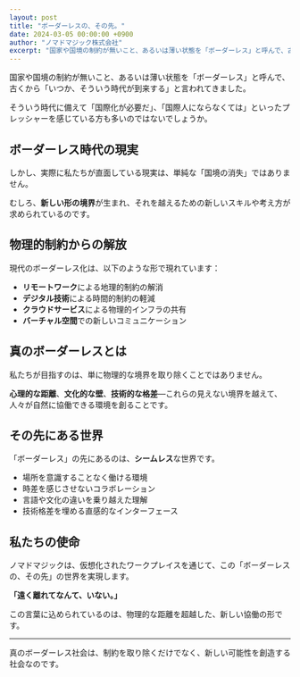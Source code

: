```yaml
---
layout: post
title: "ボーダーレスの、その先。"
date: 2024-03-05 00:00:00 +0900
author: "ノマドマジック株式会社"
excerpt: "国家や国境の制約が無いこと、あるいは薄い状態を「ボーダーレス」と呼んで、古くから「いつか、そういう時代が到来する」と言われてきました。"
---
```


国家や国境の制約が無いこと、あるいは薄い状態を「ボーダーレス」と呼んで、古くから「いつか、そういう時代が到来する」と言われてきました。

そういう時代に備えて「国際化が必要だ」、「国際人にならなくては」といったプレッシャーを感じている方も多いのではないでしょうか。

## ボーダーレス時代の現実

しかし、実際に私たちが直面している現実は、単純な「国境の消失」ではありません。

むしろ、**新しい形の境界**が生まれ、それを越えるための新しいスキルや考え方が求められているのです。

## 物理的制約からの解放

現代のボーダーレス化は、以下のような形で現れています：

- **リモートワーク**による地理的制約の解消
- **デジタル技術**による時間的制約の軽減
- **クラウドサービス**による物理的インフラの共有
- **バーチャル空間**での新しいコミュニケーション

## 真のボーダーレスとは

私たちが目指すのは、単に物理的な境界を取り除くことではありません。

**心理的な距離**、**文化的な壁**、**技術的な格差**—これらの見えない境界を越えて、人々が自然に協働できる環境を創ることです。

## その先にある世界

「ボーダーレス」の先にあるのは、**シームレス**な世界です。

- 場所を意識することなく働ける環境
- 時差を感じさせないコラボレーション
- 言語や文化の違いを乗り越えた理解
- 技術格差を埋める直感的なインターフェース

## 私たちの使命

ノマドマジックは、仮想化されたワークプレイスを通じて、この「ボーダーレスの、その先」の世界を実現します。

**「遠く離れてなんて、いない。」**

この言葉に込められているのは、物理的な距離を超越した、新しい協働の形です。

---

真のボーダーレス社会は、制約を取り除くだけでなく、新しい可能性を創造する社会なのです。 